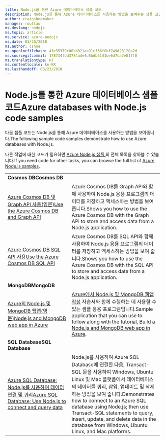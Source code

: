 ```yaml
---
title: Node.js를 통한 Azure 데이터베이스 샘플 코드
description: Node.js를 통해 Azure 데이터베이스를 사용하는 방법을 보여주는 샘플 코드입니다.
author: craigshoemaker
manager: routlaw
ms.devlang: nodejs
ms.topic: article
ms.service: azure-nodejs
ms.date: 03/20/2018
ms.author: cshoe
ms.openlocfilehash: 4fe35379c00bb321aa91cf36f8bf749d23120a2d
ms.sourcegitcommit: 178734fbd3784ade4d8bdb5141be6d7ca7e017f0
ms.translationtype: HT
ms.contentlocale: ko-KR
ms.lasthandoff: 03/23/2018
---
```

# <a name="azure-databases-with-nodejs-code-samples"></a><span data-ttu-id="a3bcb-103">Node.js를 통한 Azure 데이터베이스 샘플 코드</span><span class="sxs-lookup"><span data-stu-id="a3bcb-103">Azure databases with Node.js code samples</span></span>

<span data-ttu-id="a3bcb-104">다음 샘플 코드는 Node.js를 통해 Azure 데이터베이스를 사용하는 방법을 보여줍니다.</span><span class="sxs-lookup"><span data-stu-id="a3bcb-104">The following sample code samples demonstrate how to use Azure databases with Node.js.</span></span>

<span data-ttu-id="a3bcb-105">다른 작업에 대한 코드가 필요하면 [Azure Node.js 샘플 ](https://azure.microsoft.com/resources/samples/?term=nodejs)의 전체 목록을 찾아볼 수 있습니다.</span><span class="sxs-lookup"><span data-stu-id="a3bcb-105">If you need code for other tasks, you can browse the full list of [Azure Node.js samples](https://azure.microsoft.com/resources/samples/?term=nodejs).</span></span>

| | |
|---|---|
| <span data-ttu-id="a3bcb-106">**Cosmos DB**</span><span class="sxs-lookup"><span data-stu-id="a3bcb-106">**Cosmos DB**</span></span> ||
| [<span data-ttu-id="a3bcb-107">Azure Cosmos DB 및 Graph API 사용(영문)</span><span class="sxs-lookup"><span data-stu-id="a3bcb-107">Use the Azure Cosmos DB and Graph API</span></span>](https://azure.microsoft.com/resources/samples/azure-cosmos-db-graph-nodejs-getting-started/) | <span data-ttu-id="a3bcb-108">Azure Cosmos DB를 Graph API와 함께 사용하여 Node.js 응용 프로그램의 데이터를 저장하고 액세스하는 방법을 보여 줍니다.</span><span class="sxs-lookup"><span data-stu-id="a3bcb-108">Shows you how to use the Azure Cosmos DB with the Graph API to store and access data from a Node.js application.</span></span> |
| [<span data-ttu-id="a3bcb-109">Azure Cosmos DB SQL API 사용</span><span class="sxs-lookup"><span data-stu-id="a3bcb-109">Use the Azure Cosmos DB SQL API</span></span>](https://azure.microsoft.com/resources/samples/azure-cosmos-db-documentdb-nodejs-getting-started/) | <span data-ttu-id="a3bcb-110">Azure Cosmos DB를 SQL API와 함께 사용하여 Node.js 응용 프로그램의 데이터를 저장하고 액세스하는 방법을 보여 줍니다.</span><span class="sxs-lookup"><span data-stu-id="a3bcb-110">Shows you how to use the Azure Cosmos DB with the SQL API to store and access data from a Node.js application.</span></span> |
| <span data-ttu-id="a3bcb-111">**MongoDB**</span><span class="sxs-lookup"><span data-stu-id="a3bcb-111">**MongoDB**</span></span> ||
| [<span data-ttu-id="a3bcb-112">Azure의 Node.js 및 MongoDB 웹앱(영문)</span><span class="sxs-lookup"><span data-stu-id="a3bcb-112">Node.js and MongoDB web app in Azure</span></span>](https://azure.microsoft.com/resources/samples/meanjs/) | <span data-ttu-id="a3bcb-113">[Azure에서 Node.js 및 MongoDB 웹앱 작성](http://docs.microsoft.com/azure/app-service-web/app-service-web-tutorial-nodejs-mongodb-app?toc=/azure/node/toc.json&bc=/azure/node/toc.json) 자습서와 함께 수행하는 데 사용할 수 있는 샘플 응용 프로그램입니다.</span><span class="sxs-lookup"><span data-stu-id="a3bcb-113">Sample application that you can use to follow along with the tutorial, [Build a Node.js and MongoDB web app in Azure](http://docs.microsoft.com/azure/app-service-web/app-service-web-tutorial-nodejs-mongodb-app?toc=/azure/node/toc.json&bc=/azure/node/toc.json).</span></span> |
| <span data-ttu-id="a3bcb-114">**SQL Database**</span><span class="sxs-lookup"><span data-stu-id="a3bcb-114">**SQL Database**</span></span> ||
| [<span data-ttu-id="a3bcb-115">Azure SQL Database: Node.js를 사용하여 데이터 연결 및 쿼리</span><span class="sxs-lookup"><span data-stu-id="a3bcb-115">Azure SQL Database: Use Node.js to connect and query data</span></span>](https://docs.microsoft.com/azure/sql-database/sql-database-connect-query-nodejs) | <span data-ttu-id="a3bcb-116">Node.js를 사용하여 Azure SQL Database에 연결한 다음, Transact-SQL 문을 사용하여 Windows, Ubuntu Linux 및 Mac 플랫폼에서 데이터베이스의 데이터를 쿼리, 삽입, 업데이트 및 삭제하는 방법을 보여 줍니다.</span><span class="sxs-lookup"><span data-stu-id="a3bcb-116">Demonstrates how to connect to an Azure SQL database using Node.js; then use Transact-SQL statements to query, insert, update, and delete data in the database from Windows, Ubuntu Linux, and Mac platforms.</span></span> |
